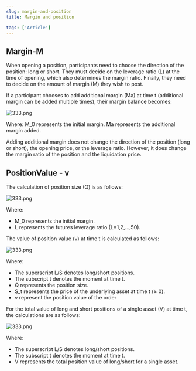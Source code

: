 ```yaml
---
slug: margin-and-position
title: Margin and position 

tags: ['Article']
---
```


## Margin-M

When opening a position, participants need to choose the direction of the position: long or short. They must decide on the leverage ratio (L) at the time of opening, which also determines the margin ratio. Finally, they need to decide on the amount of margin (M) they wish to post.

If a participant chooses to add additional margin (Ma) at time t (additional margin can be added multiple times), their margin balance becomes:

![333.png](https://nftstorage.link/ipfs/bafkreidkwgsxnqoj3jihvsjfu3n7smc65hnef7qpqop7bm2sf5cml6ijdy)

Where:
M_0 represents the initial margin.
Ma represents the additional margin added.

Adding additional margin does not change the direction of the position (long or short), the opening price, or the leverage ratio. However, it does change the margin ratio of the position and the liquidation price.

## PositionValue - v

The calculation of position size (Q) is as follows:

![333.png](https://nftstorage.link/ipfs/bafkreieqskmrcslmvwsb2iaco2naqbl7sbffl3f4rnvct4pgphrmgqqsr4)

Where:
- M_0 represents the initial margin.
- L represents the futures leverage ratio (L=1,2,...,50).

The value of position value (v) at time t is calculated as follows:

![333.png](https://nftstorage.link/ipfs/bafkreicubujg5gkeeyzwui4r2eqjqwcnsplalofavisrmrmzyqrdv6544e)

Where:
- The superscript L/S denotes long/short positions.
- The subscript t denotes the moment at time t.
- Q represents the position size.
- S_t represents the price of the underlying asset at time t (≥ 0).
- v represent the position value of the order

For the total value of long and short positions of a single asset (V) at time t, the calculations are as follows:

![333.png](https://nftstorage.link/ipfs/bafkreif7aoddv4pvtdubrtu5nyg56viuh5gaqidm6qtq7slh2tmqi4hv2y)

Where:
- The superscript L/S denotes long/short positions.
- The subscript t denotes the moment at time t.
- V represents the total position value of long/short for a single asset.

